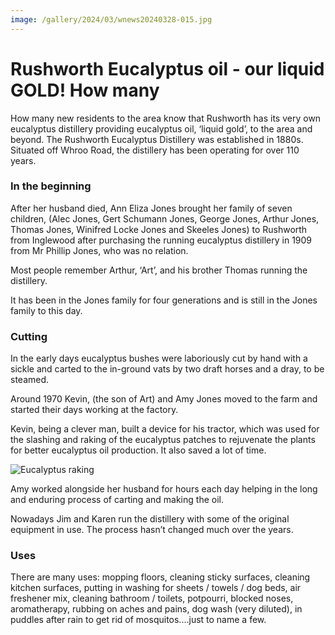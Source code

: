 ```yaml
---
image: /gallery/2024/03/wnews20240328-015.jpg
---
```


# Rushworth Eucalyptus oil - our liquid GOLD! How many

How many new residents to the area know that Rushworth has its very own eucalyptus distillery providing eucalyptus oil, ‘liquid gold’, to the area and beyond. The Rushworth Eucalyptus Distillery was established in 1880s. Situated off Whroo Road, the distillery has been operating for over 110 years.

### In the beginning

After her husband died, Ann Eliza Jones brought her family of seven children, (Alec Jones, Gert Schumann Jones, George Jones, Arthur Jones, Thomas Jones, Winifred Locke Jones and Skeeles Jones) to Rushworth from Inglewood after purchasing the running eucalyptus distillery in 1909 from Mr Phillip Jones, who was no relation.

Most people remember Arthur, ‘Art’, and his brother Thomas running the distillery.

It has been in the Jones family for four generations and is still in the Jones family to this day.

### Cutting

In the early days eucalyptus bushes were laboriously cut by hand with a sickle and carted to the in-ground vats by two draft horses and a dray, to be steamed.

Around 1970 Kevin, (the son of Art) and Amy Jones moved to the farm and started their days working at the factory.

Kevin, being a clever man, built a device for his tractor, which was used for the slashing and raking of the eucalyptus patches to rejuvenate the plants for better eucalyptus oil production. It also saved a lot of time.

![Eucalyptus raking](https://media.wnews.org.au/gallery/2024/03/wnews20240328-015.jpg)

Amy worked alongside her husband for hours each day helping in the long and enduring process of carting and making the oil.

Nowadays Jim and Karen run the distillery with some of the original equipment in use. The process hasn’t changed much over the years.

### Uses

There are many uses: mopping floors, cleaning sticky surfaces, cleaning kitchen surfaces, putting in washing for sheets / towels / dog beds, air freshener mix, cleaning bathroom / toilets, potpourri, blocked noses, aromatherapy, rubbing on aches and pains, dog wash (very diluted), in puddles after rain to get rid of mosquitos....just to name a few.
